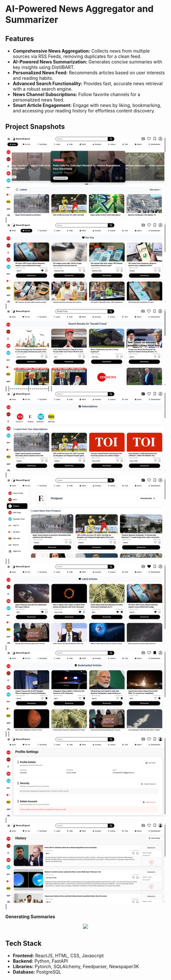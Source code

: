 # AI-Powered News Aggregator and Summarizer

## Features
- <strong>Comprehensive News Aggregation:</strong> Collects news from multiple sources via RSS Feeds, removing duplicates for a clean feed.
- <strong>AI-Powered News Summarization: </strong> Generates concise summaries with key insights using DistilBART.
- <strong>Personalized News Feed:</strong> Recommends articles based on user interests and reading habits.
- <strong>Advanced Search Functionality:</strong> Provides fast, accurate news retrieval with a robust search engine.
- <strong>News Channel Subscriptions:</strong> Follow favorite channels for a personalized news feed.
- <strong>Smart Article Engagement:</strong> Engage with news by liking, bookmarking, and accessing your reading history for effortless content discovery.

## Project Snapshots

![Alt Text](images/home.png)
| ![Alt Text](images/recommendation.png) | ![Alt Text](images/search.png) |
|---------|---------|
| ![Alt Text](images/subscriptions.png) | ![Alt Text](images/source.png) |
| ![Alt Text](images/Liked.png) | ![Alt Text](images/bookmarked.png) |
| ![Alt Text](images/profile.png) | ![Alt Text](images/history.png) |

<p><strong>Generating Summaries</strong></p>
<p align="center"><img src="images/summary.gif" width=50%></p>



## Tech Stack
- **Frontend:** ReactJS, HTML, CSS, Javascript
- **Backend:** Python, FastAPI
- **Libraries:** Pytorch, SQLAlchemy, Feedparser, Newspaper3K
- **Database:** PostgreSQL
 